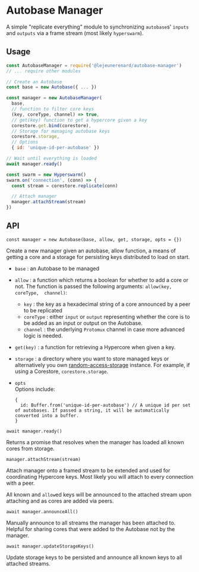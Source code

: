 # Autobase Manager

A simple "replicate everything" module to synchronizing `autobase`s' `inputs`
and `outputs` via a frame stream (most likely `hyperswarm`).

## Usage

```js
const AutobaseManager = require('@lejeunerenard/autobase-manager')
// ... require other modules

// Create an Autobase
const base = new Autobase({ ... })

const manager = new AutobaseManager(
  base,
  // function to filter core keys
  (key, coreType, channel) => true,
  // get(key) function to get a hypercore given a key
  corestore.get.bind(corestore),
  // Storage for managing autobase keys
  corestore.storage,
  // Options
  { id: 'unique-id-per-autobase' })

// Wait until everything is loaded
await manager.ready()

const swarm = new Hyperswarm()
swarm.on('connection', (conn) => {
  const stream = corestore.replicate(conn)

  // Attach manager
  manager.attachStream(stream)
})
```

## API

`const manager = new Autobase(base, allow, get, storage, opts = {})`

Create a new manager given an autobase, allow function, a means of getting a
core and a storage for persisting keys distributed to load on start.

- `base` : an Autobase to be managed
- `allow` : a function which returns a boolean for whether to add a core or not.
  The function is passed the following arguments: `allow(key, coreType, 
  channel)`:
  - `key` : the key as a hexadecimal string of a core announced by a peer to be
  replicated
  - `coreType` : either `input` or `output` representing whether the core is to
  be added as an input or output on the Autobase.
  - `channel` : the underlying `Protomux` channel in case more advanced logic
  is needed.
- `get(key)` : a function for retrieving a Hypercore when given a key.
- `storage` : a directory where you want to store managed keys or alternatively
  you own
  [random-access-storage](https://github.com/random-access-storage/random-access-storage)
  instance. For example, if using a Corestore, `corestore.storage`.
- `opts`  
  Options include:

  ```
  {
    id: Buffer.from('unique-id-per-autobase') // A unique id per set of autobases. If passed a string, it will be automatically converted into a buffer.
  }
  ```

`await manager.ready()`

Returns a promise that resolves when the manager has loaded all known cores from
storage.

`manager.attachStream(stream)`

Attach manager onto a framed stream to be extended and used for coordinating
Hypercore keys. Most likely you will attach to every connection with a peer.

All known and `allow`ed keys will be announced to the attached stream upon
attaching and as cores are added via peers.

`await manager.announceAll()`

Manually announce to all streams the manager has been attached to. Helpful for
sharing cores that were added to the Autobase not by the manager.

`await manager.updateStorageKeys()`

Update storage keys to be persisted and announce all known keys to all attached
streams.
